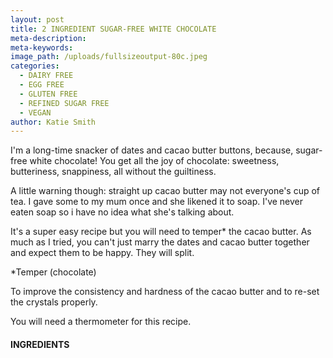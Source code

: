 ```yaml
---
layout: post
title: 2 INGREDIENT SUGAR-FREE WHITE CHOCOLATE
meta-description:
meta-keywords:
image_path: /uploads/fullsizeoutput-80c.jpeg
categories:
  - DAIRY FREE
  - EGG FREE
  - GLUTEN FREE
  - REFINED SUGAR FREE
  - VEGAN
author: Katie Smith
---
```


I'm a long-time snacker of dates and cacao butter buttons, because, sugar-free white chocolate\! You get all the joy of chocolate: sweetness, butteriness, snappiness, all without the guiltiness.

A little warning though: straight up cacao butter may not everyone's cup of tea. I gave some to my mum once and she likened it to soap. I've never eaten soap so i have no idea what she's talking about.

It's a super easy recipe but you will need to temper\* the cacao butter. As much as I tried, you can't just marry the dates and cacao butter together and expect them to be happy. They will split.&nbsp;

\*Temper (chocolate)

To improve the consistency and hardness of the cacao butter and to re-set the crystals properly.

You will need a thermometer for this recipe.

#### INGREDIENTS

&nbsp;